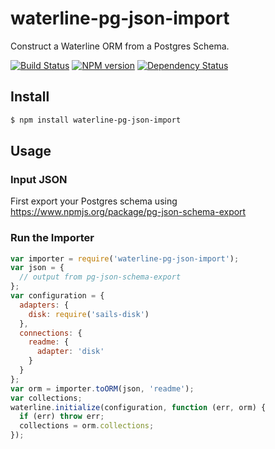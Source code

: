 waterline-pg-json-import
========================

Construct a Waterline ORM from a Postgres Schema.

[![Build Status](https://travis-ci.org/tjwebb/waterline-pg-json-import.svg?branch=master)](https://travis-ci.org/tjwebb/waterline-pg-json-import)
[![NPM version](https://badge.fury.io/js/waterline-pg-json-import.svg)](http://badge.fury.io/js/waterline-pg-json-import)
[![Dependency Status](https://david-dm.org/tjwebb/waterline-pg-json-import.svg)](https://david-dm.org/tjwebb/waterline-pg-json-import)

## Install
```sh
$ npm install waterline-pg-json-import
```

## Usage

### Input JSON
First export your Postgres schema using https://www.npmjs.org/package/pg-json-schema-export

### Run the Importer
```js
var importer = require('waterline-pg-json-import');
var json = {
  // output from pg-json-schema-export
};
var configuration = {
  adapters: {
    disk: require('sails-disk')
  },
  connections: {
    readme: {
      adapter: 'disk'
    }
  }
};
var orm = importer.toORM(json, 'readme');
var collections;
waterline.initialize(configuration, function (err, orm) {
  if (err) throw err;
  collections = orm.collections;
});

```
